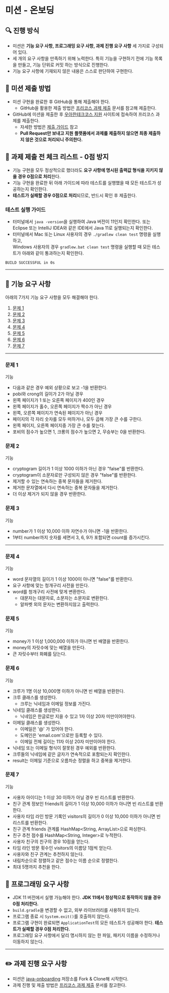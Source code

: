 # 미션 - 온보딩

## 🔍 진행 방식

- 미션은 **기능 요구 사항, 프로그래밍 요구 사항, 과제 진행 요구 사항** 세 가지로 구성되어 있다.
- 세 개의 요구 사항을 만족하기 위해 노력한다. 특히 기능을 구현하기 전에 기능 목록을 만들고, 기능 단위로 커밋 하는 방식으로 진행한다.
- 기능 요구 사항에 기재되지 않은 내용은 스스로 판단하여 구현한다.

## 📮 미션 제출 방법

- 미션 구현을 완료한 후 GitHub을 통해 제출해야 한다.
    - GitHub을 활용한 제출 방법은 [프리코스 과제 제출](https://github.com/woowacourse/woowacourse-docs/tree/master/precourse) 문서를 참고해
      제출한다.
- GitHub에 미션을 제출한 후 [우아한테크코스 지원](https://apply.techcourse.co.kr) 사이트에 접속하여 프리코스 과제를 제출한다.
    - 자세한 방법은 [제출 가이드](https://github.com/woowacourse/woowacourse-docs/tree/master/precourse#제출-가이드) 참고
    - **Pull Request만 보내고 지원 플랫폼에서 과제를 제출하지 않으면 최종 제출하지 않은 것으로 처리되니 주의한다.**

## 🚨 과제 제출 전 체크 리스트 - 0점 방지

- 기능 구현을 모두 정상적으로 했더라도 **요구 사항에 명시된 출력값 형식을 지키지 않을 경우 0점으로 처리**한다.
- 기능 구현을 완료한 뒤 아래 가이드에 따라 테스트를 실행했을 때 모든 테스트가 성공하는지 확인한다.
- **테스트가 실패할 경우 0점으로 처리**되므로, 반드시 확인 후 제출한다.

### 테스트 실행 가이드

- 터미널에서 `java -version`을 실행하여 Java 버전이 11인지 확인한다. 또는 Eclipse 또는 IntelliJ IDEA와 같은 IDE에서 Java 11로 실행되는지 확인한다.
- 터미널에서 Mac 또는 Linux 사용자의 경우 `./gradlew clean test` 명령을 실행하고,   
  Windows 사용자의 경우  `gradlew.bat clean test` 명령을 실행할 때 모든 테스트가 아래와 같이 통과하는지 확인한다.

```
BUILD SUCCESSFUL in 0s
```

---

## 🚀 기능 요구 사항
아래의 7가지 기능 요구 사항을 모두 해결해야 한다.

1. [문제 1](./docs/PROBLEM1.md)
2. [문제 2](./docs/PROBLEM2.md)
3. [문제 3](./docs/PROBLEM3.md)
4. [문제 4](./docs/PROBLEM4.md)
5. [문제 5](./docs/PROBLEM5.md)
6. [문제 6](./docs/PROBLEM6.md)
7. [문제 7](./docs/PROBLEM7.md)
---

### 문제 1

기능
- 다음과 같은 경우 예외 상황으로 보고 -1을 반환한다.
 - pobi와 crong의 길이가 2가 아닐 경우
 - 왼쪽 페이지가 1 또는 오른쪽 페이지가 400인 경우
 - 왼쪽 페이지가 홀수, 오른쪽 페이지가 짝수가 아닌 경우
 - 왼쪽, 오른쪽 페이지가 연속된 페이지가 아닌 경우
- 페이지의 각 자리 숫자를 모두 떠하거나, 모두 곱해 가장 큰 수를 구한다.
- 왼쪽 페이지, 오른쪽 페이지중 가장 큰 수를 찾는다.
- 포비의 점수가 높으면 1, 크롱의 점수가 높으면 2, 무승부는 0을 반환한다.

### 문제 2
기능
- cryptogram 길이가 1 이상 1000 이하가 아닌 경우 "false"를 반환한다.
- cryptogram이 소문자로만 구성되지 않은 경우 "false"를 반환한다.
- 제거할 수 있는 연속하는 중복 문자들을 제거한다.
- 제거한 문자열에서 다시 연속하는 중복 문자들을 제거한다.
- 더 이상 제거가 되지 않을 경우 반환한다.

### 문제 3

기능
- number가 1 이상 10,000 이하 자연수가 아니면 -1을 반환한다.
- 1부터 number까지 숫자를 세면서 3, 6, 9가 포함되면 count를 증가시킨다.

---

### 문제 4

기능
- word 문자열의 길이가 1 이상 1000이 아니면 "false"를 반환한다.
- 요구 사항에 맞는 청개구리 사전을 만든다.
- word를 청개구리 사전에 맞게 변환한다.
  - 대문자는 대문자로, 소문자는 소문자로 변환한다.
  - 알파벳 외의 문자는 변환하지않고 출력한다.

### 문제 5

기능
- money가 1 이상 1,000,000 이하가 아니면 빈 배열을 반환한다.
- money의 자릿수에 맞는 배열을 만든다.
- 큰 자릿수부터 화폐를 담는다. 

### 문제 6

기능
- 크루가 1명 이상 10,000명 이하가 아니면 빈 배열을 반환한다.
- 크루 클래스를 생성한다.
    - 크루는 닉네임과 이메일 정보를 가진다.
- 닉네임 클래스를 생성한다.
    - 닉네임은 한글로만 지을 수 있고 1자 이상 20자 미만이어야한다.
- 이메일 클래스를 생성한다.
    - 이메일은 '@' 가 있어야 한다.
    - 도메인은 'email.com'으로만 등록할 수 있다.
    - 이메일 전체 길이는 11자 이상 20자 미만이어야 한다.
- 닉네임 또는 이메일 형식이 잘못된 경우 예외를 반환한다.
- 크루들의 닉네임에 같은 글자가 연속적으로 포함되는지 확인한다.
- result는 이메일 기준으로 오름차순 정렬을 하고 중복을 제거한다.

### 문제 7

기능
- 사용자 아이디는 1 이상 30 이하가 아닐 경우 빈 리스트를 반환한다.
- 친구 관계 정보인 friends의 길이가 1 이상 10,000 이하가 아니면 빈 리스트를 반환한다.
- 사용자 타임 라인 방문 기록인 visitors의 길이가 0 이상 10,000 이하가 아니면 빈 리스트를 반환한다.
- 친구 관계 friends 관계를 HashMap<String, ArrayList<String>>으로 파싱한다.
- 친구 추천 점수를 HashMap<String, Integer>로 누적한다.
 - 사용자 친구의 친구의 경우 10점을 얻는다.
 - 타임 라인 방문 횟수인 visitors의 이름당 1점씩 얻는다.
- 사용자와 친구 관계는 추천하지 않는다.
- 내림차순으로 정렬하고 같은 점수는 이름 순으로 정렬한다.
- 최대 5명까지 추천을 한다.

## 🎯 프로그래밍 요구 사항

- JDK 11 버전에서 실행 가능해야 한다. **JDK 11에서 정상적으로 동작하지 않을 경우 0점 처리한다.**
- `build.gradle`을 변경할 수 없고, 외부 라이브러리를 사용하지 않는다.
- 프로그램 종료 시 `System.exit()`를 호출하지 않는다.
- 프로그램 구현이 완료되면 `ApplicationTest`의 모든 테스트가 성공해야 한다. **테스트가 실패할 경우 0점 처리한다.**
- 프로그래밍 요구 사항에서 달리 명시하지 않는 한 파일, 패키지 이름을 수정하거나 이동하지 않는다.

---

## ✏️ 과제 진행 요구 사항

- 미션은 [java-onboarding](https://github.com/woowacourse-precourse/java-onboarding) 저장소를 Fork & Clone해 시작한다.
- 과제 진행 및 제출 방법은 [프리코스 과제 제출](https://github.com/woowacourse/woowacourse-docs/tree/master/precourse) 문서를 참고한다.
